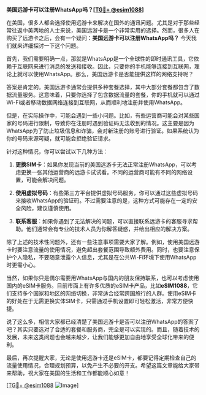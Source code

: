 **美国远游卡可以注册WhatsApp吗？[[TG💪+ @esim1088](https://t.me/s/esim1088)]**

在美国，很多人都会选择使用远游卡来解决在国外的通讯问题。尤其是对于那些经常往返中美两地的人士来说，美国远游卡是一个非常实用的选择。然而，很多人在购买了远游卡之后，会有一个疑问：**美国远游卡可以注册WhatsApp吗？** 今天我们就来详细探讨一下这个问题。

首先，我们需要明确一点，那就是WhatsApp是一个全球性的即时通讯工具，它依赖于互联网来进行消息的发送和接收。因此，只要你的手机能够连接到互联网，理论上就可以使用WhatsApp。那么，美国远游卡是否能提供这样的网络支持呢？

答案是肯定的。美国远游卡通常会提供多种套餐选择，其中大部分套餐都包含了数据流量服务。这意味着，只要你选择了包含数据流量的套餐，你的手机就可以通过Wi-Fi或者移动数据网络连接到互联网，从而顺利地注册并使用WhatsApp。

但是，在实际操作中，可能会遇到一些小问题。比如，有些运营商可能会对某些国家的号码进行限制，导致你在注册时遇到验证码无法收到的情况。这主要是因为WhatsApp为了防止垃圾信息和诈骗，会对新注册的账号进行验证。如果系统认为你的号码来源可疑，就可能会拒绝验证请求。

针对这种情况，你可以尝试以下几种方法：

1. **更换SIM卡**：如果你发现当前的美国远游卡无法正常注册WhatsApp，可以考虑更换一张其他运营商的远游卡试试看。不同的运营商可能有不同的网络设置，可能会解决问题。
   
2. **使用虚拟号码**：有些第三方平台提供虚拟号码服务，你可以通过这些虚拟号码来接收WhatsApp的验证码。不过需要注意的是，这种方式可能存在一定的安全风险，建议谨慎使用。

3. **联系客服**：如果你遇到了无法解决的问题，可以直接联系远游卡的客服寻求帮助。他们通常会有专业的技术人员为你解答疑惑，并给出相应的解决方案。

除了上述的技术性问题外，还有一些注意事项需要大家了解。例如，使用美国远游卡时要注意流量的使用情况，避免超出套餐范围导致额外费用。同时，也要注意保护个人隐私，不要随意泄露个人信息，尤其是在公共Wi-Fi环境下使用WhatsApp时更需小心。

当然，如果你只是偶尔需要用WhatsApp与国内的朋友保持联系，也可以考虑使用国内的eSIM卡服务。目前市面上有许多优质的eSIM卡产品，比如**eSIM1088**，它们支持多个国家和地区的网络切换，非常适合经常跨国旅行的人群。使用eSIM卡的好处在于无需更换实体SIM卡，只需通过手机设置即可轻松激活，非常方便快捷。

说了这么多，相信大家都已经清楚了美国远游卡是否可以注册WhatsApp的答案了吧？其实只要选对了合适的套餐和服务商，完全是可以实现的。而且，随着技术的发展，未来这类问题也会越来越少，让我们能够更加自由地享受全球化带来的便利。

最后，再次提醒大家，无论是使用远游卡还是eSIM卡，都要记得定期检查自己的流量使用情况，合理规划预算，以免产生不必要的开支。希望这篇文章能给大家带来帮助，祝大家在美国的生活和工作都能顺心如意！

[[TG💪+ @esim1088](https://t.me/s/esim1088) ![Image](https://i.postimg.cc/4NQfJmqS/Snipaste-2025-05-13-00-14-12.png)]